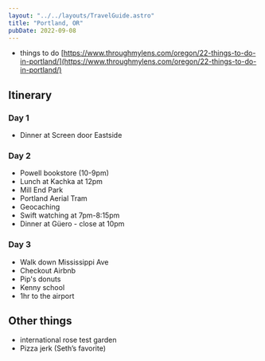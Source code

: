 ```yaml
---
layout: "../../layouts/TravelGuide.astro"
title: "Portland, OR"
pubDate: 2022-09-08
---
```


- things to do
  [https://www.throughmylens.com/oregon/22-things-to-do-in-portland/](https://www.throughmylens.com/oregon/22-things-to-do-in-portland/)

## Itinerary

### Day 1

- Dinner at Screen door Eastside

### Day 2

- Powell bookstore (10-9pm)
- Lunch at Kachka at 12pm
- Mill End Park
- Portland Aerial Tram
- Geocaching
- Swift watching at 7pm-8:15pm
- Dinner at Güero - close at 10pm

### Day 3

- Walk down Mississippi Ave
- Checkout Airbnb
- Pip's donuts
- Kenny school
- 1hr to the airport

## Other things

- international rose test garden
- Pizza jerk (Seth’s favorite)
